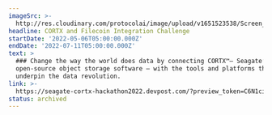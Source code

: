 ```yaml
---
imageSrc: >-
  http://res.cloudinary.com/protocolai/image/upload/v1651523538/Screen_Shot_2022-05-02_at_13.31.36_shiizg.png
headline: CORTX and Filecoin Integration Challenge
startDate: '2022-05-06T05:00:00.000Z'
endDate: '2022-07-11T05:00:00.000Z'
text: >
  ### Change the way the world does data by connecting CORTX™— Seagate’s
  open-source object storage software — with the tools and platforms that
  underpin the data revolution.
link: >-
  https://seagate-cortx-hackathon2022.devpost.com/?preview_token=C6N1ciySB33jxk3RKSsLDrWMfJIu4TnUW8qv8qSgIaw%3D
status: archived
---
```


